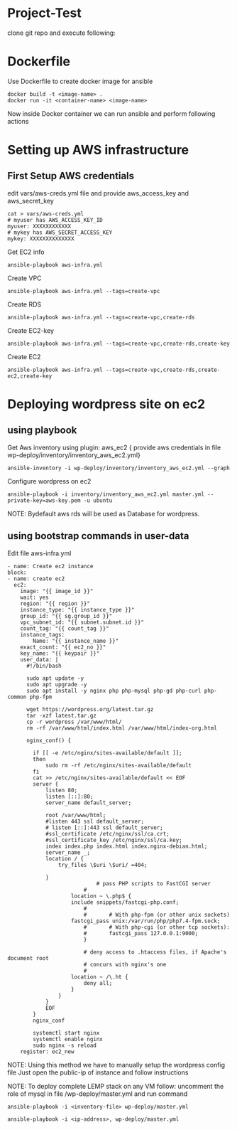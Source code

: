 # Project-Test

clone git repo and execute following:

# Dockerfile
Use Dockerfile to create docker image for ansible 

    docker build -t <image-name> .
    docker run -it <container-name> <image-name>

Now inside Docker container we can run ansible and perform following actions
# Setting up AWS infrastructure
## First Setup AWS credentials
edit vars/aws-creds.yml file and provide aws_access_key and aws_secret_key

    cat > vars/aws-creds.yml
    # myuser has AWS_ACCESS_KEY_ID
    myuser: XXXXXXXXXXXX
    # mykey has AWS_SECRET_ACCESS_KEY
    mykey: XXXXXXXXXXXXXX
 
Get EC2 info

    ansible-playbook aws-infra.yml

Create VPC

    ansible-playbook aws-infra.yml --tags=create-vpc

Create RDS

    ansible-playbook aws-infra.yml --tags=create-vpc,create-rds

Create EC2-key

    ansible-playbook aws-infra.yml --tags=create-vpc,create-rds,create-key

Create EC2

    ansible-playbook aws-infra.yml --tags=create-vpc,create-rds,create-ec2,create-key

# Deploying wordpress site on ec2 
## using playbook

Get Aws inventory using plugin: aws_ec2 { provide aws credentials in file wp-deploy/inventory/inventory_aws_ec2.yml}

    ansible-inventory -i wp-deploy/inventory/inventory_aws_ec2.yml --graph
Configure wordpress on ec2

    ansible-playbook -i inventory/inventory_aws_ec2.yml master.yml --private-key=aws-key.pem -u ubuntu 
NOTE:
Bydefault aws rds will be used as Database for wordpress.

## using bootstrap commands in user-data

Edit file aws-infra.yml

    - name: Create ec2 instance
    block:
    - name: create ec2
      ec2:
        image: "{{ image_id }}"
        wait: yes
        region: "{{ region }}"
        instance_type: "{{ instance_type }}"
        group_id: "{{ sg.group_id }}"
        vpc_subnet_id: "{{ subnet.subnet.id }}"
        count_tag: "{{ count_tag }}"
        instance_tags:
            Name: "{{ instance_name }}"
        exact_count: "{{ ec2_no }}"
        key_name: "{{ keypair }}"
        user_data: |
          #!/bin/bash

          sudo apt update -y
          sudo apt upgrade -y
          sudo apt install -y nginx php php-mysql php-gd php-curl php-common php-fpm

          wget https://wordpress.org/latest.tar.gz
          tar -xzf latest.tar.gz
          cp -r wordpress /var/www/html/
          rm -rf /var/www/html/index.html /var/www/html/index-org.html

          nginx_conf() {
          
            if [[ -e /etc/nginx/sites-available/default ]];
            then
                sudo rm -rf /etc/nginx/sites-available/default
            fi
            cat >> /etc/nginx/sites-available/default << EOF
            server {
                listen 80;
                listen [::]:80;
                server_name default_server;

                root /var/www/html;
                #listen 443 ssl default_server;
                # listen [::]:443 ssl default_server;
                #ssl_certificate /etc/nginx/ssl/ca.crt;
                #ssl_certificate_key /etc/nginx/ssl/ca.key;
                index index.php index.html index.nginx-debian.html;
                server_name _;
                location / {
                    try_files \$uri \$uri/ =404;

                }
                                # pass PHP scripts to FastCGI server
                            #
                        location ~ \.php$ {
                        include snippets/fastcgi-php.conf;
                            #
                            #       # With php-fpm (or other unix sockets)
                        fastcgi_pass unix:/var/run/php/php7.4-fpm.sock;
                            #       # With php-cgi (or other tcp sockets):
                            #       fastcgi_pass 127.0.0.1:9000;
                            }

                            # deny access to .htaccess files, if Apache's document root
                            # concurs with nginx's one
                            #
                        location ~ /\.ht {
                            deny all;
                        }
                    }
                }
                EOF
            }
            nginx_conf

            systemctl start nginx
            systemctl enable nginx
            sudo nginx -s reload
        register: ec2_new
NOTE:
Using this method we have to manually setup the wordpress config file
Just open the public-ip of instance and follow instructions

NOTE:
To deploy complete LEMP stack on any VM follow:
uncomment the role of mysql in file /wp-deploy/master.yml
and run command

    ansible-playbook -i <inventory-file> wp-deploy/master.yml

    ansible-playbook -i <ip-address>, wp-deploy/master.yml